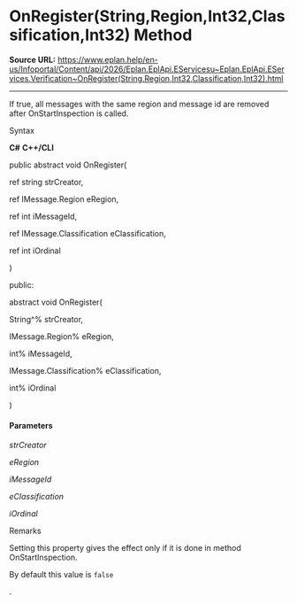 # OnRegister(String,Region,Int32,Classification,Int32) Method

**Source URL:** https://www.eplan.help/en-us/Infoportal/Content/api/2026/Eplan.EplApi.EServicesu~Eplan.EplApi.EServices.Verification~OnRegister(String,Region,Int32,Classification,Int32).html

---

If true, all messages with the same region and message id are removed after OnStartInspection is called.

Syntax

**C#**
**C++/CLI**


public abstract void OnRegister( 

   ref string strCreator,

   ref IMessage.Region eRegion,

   ref int iMessageId,

   ref IMessage.Classification eClassification,

   ref int iOrdinal

)

public:

abstract void OnRegister( 

   String^% strCreator,

   IMessage.Region% eRegion,

   int% iMessageId,

   IMessage.Classification% eClassification,

   int% iOrdinal

)


#### Parameters

*strCreator*


*eRegion*


*iMessageId*


*eClassification*


*iOrdinal*

Remarks

Setting this property gives the effect only if it is done in method OnStartInspection.

By default this value is `false`

.
